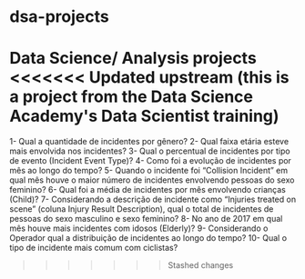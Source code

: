 # dsa-projects
 Data Science/ Analysis projects
<<<<<<< Updated upstream
(this is a project from the Data Science Academy's Data Scientist training)
=======
1- Qual a quantidade de incidentes por gênero?
2- Qual faixa etária esteve mais envolvida nos incidentes?
3- Qual o percentual de incidentes por tipo de evento (Incident Event
Type)?
4- Como foi a evolução de incidentes por mês ao longo do tempo?
5- Quando o incidente foi “Collision Incident” em qual mês houve o maior
número de incidentes envolvendo pessoas do sexo feminino?
6- Qual foi a média de incidentes por mês envolvendo crianças (Child)?
7- Considerando a descrição de incidente como “Injuries treated on scene”
(coluna Injury Result Description), qual o total de incidentes de pessoas
do sexo masculino e sexo feminino?
8- No ano de 2017 em qual mês houve mais incidentes com idosos
(Elderly)?
9- Considerando o Operador qual a distribuição de incidentes ao longo do
tempo?
10- Qual o tipo de incidente mais comum com ciclistas?
>>>>>>> Stashed changes
